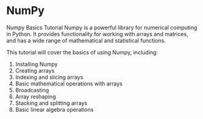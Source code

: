 # NumPy
Numpy Basics Tutorial
Numpy is a powerful library for numerical computing in Python. It provides functionality for working with arrays and matrices, and has a wide range of mathematical and statistical functions.

This tutorial will cover the basics of using Numpy, including:

1. Installing Numpy
2. Creating arrays
3. Indexing and slicing arrays
4. Basic mathematical operations with arrays
5. Broadcasting
6. Array reshaping
7. Stacking and splitting arrays
8. Basic linear algebra operations
